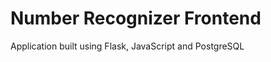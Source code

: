 Number Recognizer Frontend
=========================

Application built using Flask, JavaScript and PostgreSQL
